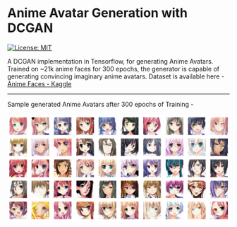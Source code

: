 # Anime Avatar Generation with DCGAN
[![License: MIT](https://img.shields.io/badge/License-MIT-yellow.svg)](https://opensource.org/licenses/MIT) 

A DCGAN implementation in Tensorflow, for generating Anime Avatars. Trained on ~21k anime faces for 300 epochs, the generator is capable of generating convincing imaginary anime avatars. Dataset is available here - [Anime Faces - Kaggle](https://www.kaggle.com/datasets/soumikrakshit/anime-faces)

<hr/>
Sample generated Anime Avatars after 300 epochs of Training - </br> </br>

<img src='https://github.com/moshiurtonmoy/Anime-Avatar-Generation-with-DCGAN/blob/master/output.png' alt='sample output'/>

